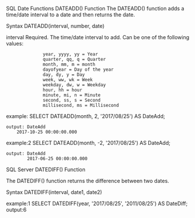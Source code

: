 SQL Date Functions
DATEADD() Function
The DATEADD() function adds a time/date interval to a date and then returns the date.

Syntax
DATEADD(interval, number, date)


interval	        Required. The time/date interval to add. Can be one of the following values:

                  year, yyyy, yy = Year
                  quarter, qq, q = Quarter
                  month, mm, m = month
                  dayofyear = Day of the year
                  day, dy, y = Day
                  week, ww, wk = Week
                  weekday, dw, w = Weekday
                  hour, hh = hour
                  minute, mi, n = Minute
                  second, ss, s = Second
                  millisecond, ms = Millisecond

example: SELECT DATEADD(month, 2, '2017/08/25') AS DateAdd;

    output: DateAdd
        2017-10-25 00:00:00.000
        
example:2 SELECT DATEADD(month, -2, '2017/08/25') AS DateAdd;

    output: DateAdd
            2017-06-25 00:00:00.000


SQL Server DATEDIFF() Function

The DATEDIFF() function returns the difference between two dates.

Syntax
DATEDIFF(interval, date1, date2)

example:1  SELECT DATEDIFF(year, '2017/08/25', '2011/08/25') AS DateDiff;
          output:6
